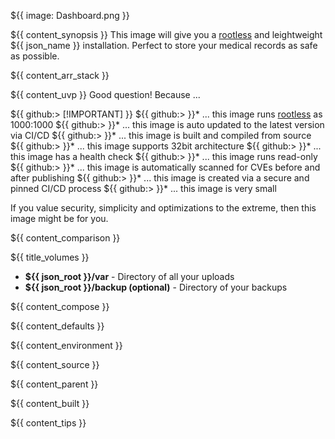 ${{ image: Dashboard.png }}

${{ content_synopsis }} This image will give you a [rootless](https://github.com/11notes/RTFM/blob/main/linux/container/image/rootless.md) and leightweight ${{ json_name }} installation. Perfect to store your medical records as safe as possible.

${{ content_arr_stack }}

${{ content_uvp }} Good question! Because ...

${{ github:> [!IMPORTANT] }}
${{ github:> }}* ... this image runs [rootless](https://github.com/11notes/RTFM/blob/main/linux/container/image/rootless.md) as 1000:1000
${{ github:> }}* ... this image is auto updated to the latest version via CI/CD
${{ github:> }}* ... this image is built and compiled from source
${{ github:> }}* ... this image supports 32bit architecture
${{ github:> }}* ... this image has a health check
${{ github:> }}* ... this image runs read-only
${{ github:> }}* ... this image is automatically scanned for CVEs before and after publishing
${{ github:> }}* ... this image is created via a secure and pinned CI/CD process
${{ github:> }}* ... this image is very small

If you value security, simplicity and optimizations to the extreme, then this image might be for you.

${{ content_comparison }}

${{ title_volumes }}
* **${{ json_root }}/var** - Directory of all your uploads
* **${{ json_root }}/backup (optional)** - Directory of your backups

${{ content_compose }}

${{ content_defaults }}

${{ content_environment }}

${{ content_source }}

${{ content_parent }}

${{ content_built }}

${{ content_tips }}